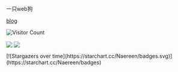 一只web狗

[blog](https://s1rius.space/)

![Visitor Count](https://profile-counter.glitch.me/Christmas/count.svg)
<p>
<img align="center" src="https://github-readme-stats.vercel.app/api/?username=cns1rius&theme=dark&show_icons=true" />
<img align="center" src="https://github-readme-stats.vercel.app/api/top-langs/?username=cns1rius&theme=dark&show_icons=true&donutexclude_repo=cns1rius.gtihub.io" />
</p>
[![Stargazers over time](https://starchart.cc/Naereen/badges.svg)](https://starchart.cc/Naereen/badges)
